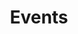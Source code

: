 ---
title: Events
description: Welcome to Vue JS, a framework that helps you build better user interfaces.
---